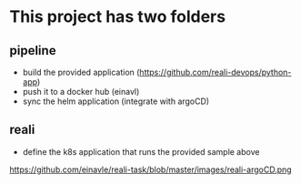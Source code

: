 # This project has two folders

## pipeline
- build the provided application (https://github.com/reali-devops/python-app)
- push it to a docker hub (einavl)
- sync the helm application (integrate with argoCD)

## reali
 - define the k8s application that runs the provided sample above
 
 
 https://github.com/einavle/reali-task/blob/master/images/reali-argoCD.png
 
 
